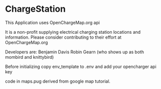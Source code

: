 # ChargeStation
This Application uses OpenChargeMap.org api

It is a non-profit supplying electrical charging station locations and information. Please consider contributing to their effort at OpenChargeMap.org

Developers are:
Benjamin Davis
Robin Gearn (who shows up as both mombird and knittybird)

Before initializing copy env_template to .env and add your opencharger api key

code in maps.pug derived from google map tutorial.
